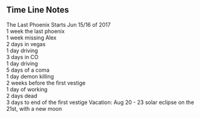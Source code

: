 
## Time Line Notes

The Last Phoenix Starts Jun 15/16 of 2017  
1 week the last phoenix  
1 week missing Alex  
2 days in vegas  
1 day driving  
3 days in CO  
1 day driving  
5 days of a coma  
1 day demon killing  
2 weeks before the first vestige  
1 day of working  
2 days dead  
3 days to end of the first vestige Vacation: Aug 20 - 23 solar eclipse on the 21st, with a new moon  
